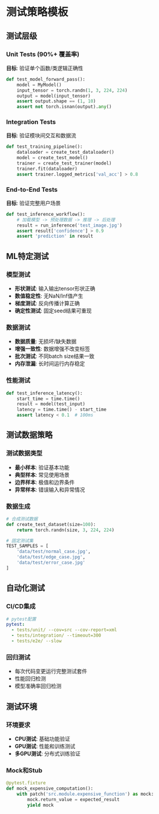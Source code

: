 # 测试策略模板

## 测试层级

### Unit Tests (90%+ 覆盖率)
**目标**: 验证单个函数/类逻辑正确性
```python
def test_model_forward_pass():
    model = MyModel()
    input_tensor = torch.randn(1, 3, 224, 224)
    output = model(input_tensor)
    assert output.shape == (1, 10)
    assert not torch.isnan(output).any()
```

### Integration Tests
**目标**: 验证模块间交互和数据流
```python 
def test_training_pipeline():
    dataloader = create_test_dataloader()
    model = create_test_model()
    trainer = create_test_trainer(model)
    trainer.fit(dataloader)
    assert trainer.logged_metrics['val_acc'] > 0.8
```

### End-to-End Tests  
**目标**: 验证完整用户场景
```python
def test_inference_workflow():
    # 加载模型 -> 预处理数据 -> 推理 -> 后处理
    result = run_inference('test_image.jpg')
    assert result['confidence'] > 0.9
    assert 'prediction' in result
```

## ML特定测试

### 模型测试
- **形状测试**: 输入输出tensor形状正确
- **数值稳定性**: 无NaN/Inf值产生
- **梯度测试**: 反向传播计算正确
- **确定性测试**: 固定seed结果可重现

### 数据测试
- **数据质量**: 无损坏/缺失数据
- **增强一致性**: 数据增强不改变标签
- **批次测试**: 不同batch size结果一致
- **内存泄漏**: 长时间运行内存稳定

### 性能测试
```python
def test_inference_latency():
    start_time = time.time()
    result = model(test_input)
    latency = time.time() - start_time
    assert latency < 0.1  # 100ms
```

## 测试数据策略

### 测试数据类型
- **最小样本**: 验证基本功能
- **典型样本**: 常见使用场景  
- **边界样本**: 极值和边界条件
- **异常样本**: 错误输入和异常情况

### 数据生成
```python
# 合成测试数据
def create_test_dataset(size=100):
    return torch.randn(size, 3, 224, 224)

# 固定测试集
TEST_SAMPLES = [
    'data/test/normal_case.jpg',
    'data/test/edge_case.jpg', 
    'data/test/error_case.jpg'
]
```

## 自动化测试

### CI/CD集成
```yaml
# pytest配置
pytest:
  - tests/unit/ --cov=src --cov-report=xml
  - tests/integration/ --timeout=300
  - tests/e2e/ --slow
```

### 回归测试
- 每次代码变更运行完整测试套件
- 性能回归检测
- 模型准确率回归检测

## 测试环境

### 环境要求
- **CPU测试**: 基础功能验证
- **GPU测试**: 性能和训练测试
- **多GPU测试**: 分布式训练验证

### Mock和Stub
```python
@pytest.fixture
def mock_expensive_computation():
    with patch('src.module.expensive_function') as mock:
        mock.return_value = expected_result
        yield mock
```